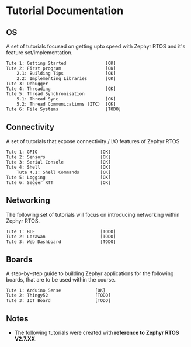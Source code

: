# Tutorial Documentation

## OS

A set of tutorials focused on getting upto speed with Zephyr RTOS and it's feature set/implementation.
```MD
Tute 1: Getting Started               [OK]
Tute 2: First program                 [OK]
    2.1: Building Tips                [OK]
    2.2: Implementing Libraries       [OK]
Tute 3: Debugger
Tute 4: Threading                     [OK]
Tute 5: Thread Synchronisation        
    5.1: Thread Sync                  [OK]
    5.2: Thread Communications (ITC)  [OK]
Tute 6: File Systems                  [TODO]
```
## Connectivity

A set of tutorials that expose connectivity / I/O features of Zephyr RTOS
```MD
Tute 1: GPIO                        [OK]
Tute 2: Sensors                     [OK]
Tute 3: Serial Console              [OK]
Tute 4: Shell                       [OK]
    Tute 4.1: Shell Commands        [OK]
Tute 5: Logging                     [OK]
Tute 6: Segger RTT                  [OK]
```
## Networking

The following set of tutorials will focus on introducing networking within Zephyr RTOS.
```MD
Tute 1: BLE                         [TODO]
Tute 2: Lorawan                     [TODO]
Tute 3: Web Dashboard               [TODO]
```
## Boards

A step-by-step guide to building Zephyr applications for the following boards, that are to be used within the course. 
```MD
Tute 1: Arduino Sense             [OK]
Tute 2: Thingy52                  [TODO]
Tute 3: IOT Board                 [TODO]
```

## Notes
* The following tutorials were created with **reference to Zephyr RTOS V2.7.XX**. 
